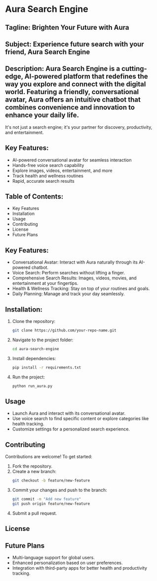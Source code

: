 # Aura Search Engine

## Tagline: Brighten Your Future with Aura

## Subject: Experience future search with your friend, Aura Search Engine

## Description: Aura Search Engine is a cutting-edge, AI-powered platform that redefines the way you explore and connect with the digital world. Featuring a friendly, conversational avatar, Aura offers an intuitive chatbot that combines convenience and innovation to enhance your daily life.

It's not just a search engine; it's your partner for discovery, productivity, and entertainment.

## Key Features:

- AI-powered conversational avatar for seamless interaction
- Hands-free voice search capability
- Explore images, videos, entertainment, and more
- Track health and wellness routines
- Rapid, accurate search results

## Table of Contents:

- Key Features
- Installation
- Usage
- Contributing
- License
- Future Plans

## Key Features:

- Conversational Avatar: Interact with Aura naturally through its AI-powered chatbot.
- Voice Search: Perform searches without lifting a finger.
- Comprehensive Search Results: Images, videos, movies, and entertainment at your fingertips.
- Health & Wellness Tracking: Stay on top of your routines and goals.
- Daily Planning: Manage and track your day seamlessly.

## Installation:

1. Clone the repository:
    ```bash
    git clone https://github.com/your-repo-name.git  
    ```
2. Navigate to the project folder:
    ```bash
    cd aura-search-engine  
    ```
3. Install dependencies:
    ```bash
    pip install -r requirements.txt  
    ```
4. Run the project:
    ```bash
    python run_aura.py  
    ```

## Usage

- Launch Aura and interact with its conversational avatar.
- Use voice search to find specific content or explore categories like health tracking.
- Customize settings for a personalized search experience.

## Contributing

Contributions are welcome! To get started:

1. Fork the repository.
2. Create a new branch:
    ```bash
    git checkout -b feature/new-feature  
    ```
3. Commit your changes and push to the branch:
    ```bash
    git commit -m "Add new feature"  
    git push origin feature/new-feature  
    ```
4. Submit a pull request.

## License


## Future Plans

- Multi-language support for global users.
- Enhanced personalization based on user preferences.
- Integration with third-party apps for better health and productivity tracking.
